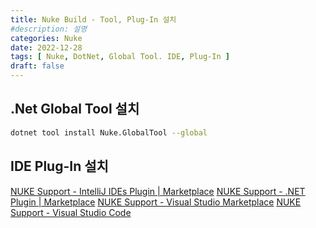 ```yaml
---
title: Nuke Build - Tool, Plug-In 설치
#description: 설명
categories: Nuke
date: 2022-12-28
tags: [ Nuke, DotNet, Global Tool. IDE, Plug-In ]
draft: false
---
```


## .Net Global Tool 설치

```bash
dotnet tool install Nuke.GlobalTool --global
```

## IDE Plug-In 설치

[NUKE Support - IntelliJ IDEs Plugin | Marketplace](https://plugins.jetbrains.com/plugin/10803-nuke-support)
[NUKE Support - .NET Plugin | Marketplace](https://plugins.jetbrains.com/plugin/11804-nuke-support)
[NUKE Support - Visual Studio Marketplace](https://marketplace.visualstudio.com/items?itemName=nuke.visualstudio)
[NUKE Support - Visual Studio Code](vscode:extension/nuke.support)
